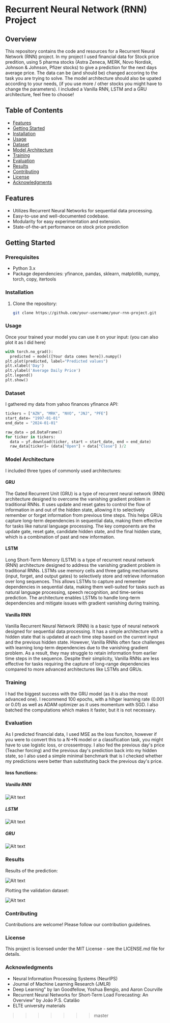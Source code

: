 # Recurrent Neural Network (RNN) Project

## Overview

This repository contains the code and resources for a Recurrent Neural Network (RNN) project. 
In my project I used financial data for Stock price predition, using 5 pharma stocks (Astra Zeneca, MERK, Novo Nordisk, Johnson & Johnson, Pfizer stocks) to give a prediction for
the next days average price. The data can be (and should be) changed accoring to the task you are trying to solve. The model architecture should also be upated according to your needs, 
(if you use more / other stocks you might have to change the parameters).
I included a Vanilla RNN, LSTM and a GRU architecture, feel free to choose!

## Table of Contents

- [Features](#features)
- [Getting Started](#getting-started)
- [Installation](#installation)
- [Usage](#usage)
- [Dataset](#dataset)
- [Model Architecture](#model-architecture)
- [Training](#training)
- [Evaluation](#evaluation)
- [Results](#results)
- [Contributing](#contributing)
- [License](#license)
- [Acknowledgments](#acknowledgments)

## Features

- Utilizes Recurrent Neural Networks for sequential data processing.
- Easy-to-use and well-documented codebase.
- Modularity for easy experimentation and extension.
- State-of-the-art performance on stock price prediction

## Getting Started

### Prerequisites

- Python 3.x
- Package dependencies: yfinance, pandas, sklearn, matplotlib, numpy, torch, copy, itertools

### Installation

1. Clone the repository:

   ```bash
   git clone https://github.com/your-username/your-rnn-project.git

### Usage

Once your trained your model you can use it on your input: (you can also plot it as I did here)

  ```python
  with torch.no_grad():
    predicted = model([Your data comes here]).numpy()
  plt.plot(predicted, label="Predicted values")
  plt.xlabel('Day')
  plt.ylabel('Average Daily Price')
  plt.legend()
  plt.show()
  ```

### Dataset

I gathered my data from yahoo finances yfinance API:

  ```python
  tickers = ["AZN", "MRK", "NVO", "JNJ", "PFE"]
  start_date= "1997-01-01"
  end_date = "2024-01-01"
  
  raw_data = pd.DataFrame()
  for ticker in tickers:
    data = yf.download(ticker, start = start_date, end = end_date)
    raw_data[ticker]= (data["Open"] + data["Close"] )/2
  ```


### Model Architecture

I included three types of commonly used architectures:

#### GRU 
The Gated Recurrent Unit (GRU) is a type of recurrent neural network (RNN) architecture designed to overcome the vanishing gradient problem in traditional RNNs. 
It uses update and reset gates to control the flow of information in and out of the hidden state, allowing it to selectively remember or forget information from previous time steps. 
This helps GRUs capture long-term dependencies in sequential data, making them effective for tasks like natural language processing. 
The key components are the update gate, reset gate, candidate hidden state, and the final hidden state, which is a combination of past and new information.

#### LSTM
Long Short-Term Memory (LSTM) is a type of recurrent neural network (RNN) architecture designed to address the vanishing gradient problem in traditional RNNs. 
LSTMs use memory cells and three gating mechanisms (input, forget, and output gates) to selectively store and retrieve information over long sequences. 
This allows LSTMs to capture and remember dependencies in sequential data, making them well-suited for tasks such as natural language processing, speech recognition,
and time-series prediction. The architecture enables LSTMs to handle long-term dependencies and mitigate issues with gradient vanishing during training.



#### Vanilla RNN
Vanilla Recurrent Neural Network (RNN) is a basic type of neural network designed for sequential data processing. 
It has a simple architecture with a hidden state that is updated at each time step based on the current input and the previous hidden state. 
However, Vanilla RNNs often face challenges with learning long-term dependencies due to the vanishing gradient problem. 
As a result, they may struggle to retain information from earlier time steps in the sequence. 
Despite their simplicity, Vanilla RNNs are less effective for tasks requiring the capture of long-range dependencies compared to more advanced architectures like LSTMs and GRUs.


### Training
I had the biggest success with the GRU model (as it is also the most advanced one). I recommend 100 epochs, with a hihger learning rate (0.001 or 0.01) as well as ADAM 
optimizer as it uses momentum with SGD. I also batched the computations which makes it faster, but it is not necessary. 

### Evaluation
As I predicted financial data, I used MSE as the loss funciton, however if you were to convert this to a N->N model or a classification task, you might have to use logistic loss, or crossentropy. 
I also fed the previous day's price (Teacher forcing) and the previous day's prediction back into my hidden state, so I also used a simple minimal benchmark that is I checked whether my predictions were better than 
substituting back the previous day's price. 

#### loss functions:

##### Vanilla RNN
![Alt text](./pictures/Vanillaloss.png)
##### LSTM
![Alt text](./pictures/LSTMloss.png)
##### GRU
![Alt text](./pictures/GRUloss.png)

### Results

Results of the prediction:

![Alt text](./pictures/valres.png)

Plotting the validation dataset:

![Alt text](./pictures/validation.png)

### Contributing

Contributions are welcome! Please follow our contribution guidelines.
### License

This project is licensed under the MIT License - see the LICENSE.md file for details.

### Acknowledgments
- Neural Information Processing Systems (NeurIPS)
- Journal of Machine Learning Research (JMLR)
- Deep Learning" by Ian Goodfellow, Yoshua Bengio, and Aaron Courville
- Recurrent Neural Networks for Short-Term Load Forecasting: An Overview" by João P.S. Catalão
- ELTE university materials 

>>>>>>> master
